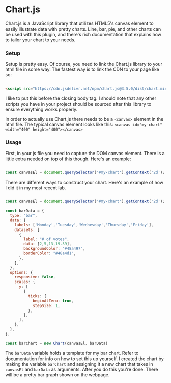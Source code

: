 # Chart.js

Chart.js is a JavaScript library that utilizes HTML5's canvas element to easily illustrate data with pretty charts. Line, bar, pie, and other charts can be used with this plugin, and there's rich documentation that explains how to tailor your chart to your needs.

### Setup

Setup is pretty easy. Of course, you need to link the Chart.js library to your html file in some way. The fastest way is to link the CDN to your page like so:

```html

<script src="https://cdn.jsdelivr.net/npm/chart.js@3.5.0/dist/chart.min.js"></script>


```

I like to put this before the closing body tag. I should note that any other scripts you have in your project should be sourced after this library to ensure everything works properly.

In order to actually use Chart.js there needs to be a `<canvas>` element in the html file. The typical canvas element looks like this: `<canvas id="my-chart" width="400" height="400"></canvas>`

### Usage

First, in your js file you need to capture the DOM canvas element. There is a little extra needed on top of this though. Here's an example:

```js

const canvasEl = document.querySelector('#my-chart').getContext('2d');

```

There are different ways to construct your chart. Here's an example of how I did it in my most recent lab.

```js

const canvasEl = document.querySelector('#my-chart').getContext('2d');

const barData = {
  type: "bar",
  data: {
    labels: ['Monday','Tuesday','Wednesday','Thursday','Friday'],
    datasets: [
      {
        label: "# of votes",
        data: [2,5,13,19.39],
        backgroundColor: "#48a497",
        borderColor: "#48a4d1",
      },
    ],
  },
  options: {
    responsive: false,
    scales: {
      y: [
        {
          ticks: {
            beginAtZero: true,
            stepSize: 1,
          },
        },
      ],
    },
  },
};

const barChart = new Chart(canvasEl, barData)

```

The `barData` variable holds a template for my bar chart. Refer to documentation for info on how to set this up yourself. I created the chart by making the variable `barChart` and assigning it a new chart that takes in `canvasEl` and `barData` as arguments. After you do this you're done. There will be a pretty bar graph shown on the webpage.
